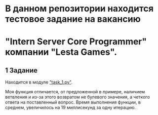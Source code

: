 # В данном репозитории находится тестовое задание на вакансию 
# "Intern Server Core Programmer" компании "Lesta Games".

## 1 Задание

Находится в модуле ["task_1.py"](task_1.py).

Моя функция отличается, от предложенной в примере, наличием ветвления 
и из-за этого возвратом не булевого значения, а четкого ответа на поставленный
вопрос. 
Время выполнения функции, в среднем,
увеличилось на 19 миллисекунд за одну итерацию.

